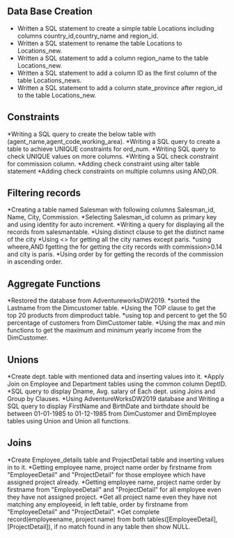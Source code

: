## Data Base Creation ##
* Written a SQL statement to create a simple table Locations including columns country_id,country_name and region_id. 
* Written a SQL statement to rename the table Locations to Locations_new. 
* Written a SQL statement to add a column region_name to the table Locations_new. 
* Written a SQL statement to add a column ID as the first column of the table Locations_news. 
* Written a SQL statement to add a column state_province after region_id to the table Locations_new. 

## Constraints ##
*Writing a SQL query to create the below table with (agent_name,agent_code,working_area).
*Writing a SQL query to create a table to achieve UNIQUE constraints for ord_num.
*Writing SQL query to check UNIQUE values on more columns.
*Writing a SQL check constraint for commission column.
*Adding check constraint using alter table statement
*Adding check constraints on multiple columns using AND,OR.

## Filtering records ## 
*Creating a table named Salesman with following columns Salesman_id, Name, City, Commission.
*Selecting Salesman_id column as primary key and using identity for auto increment.
*Writing a query for displaying all the records from salesmantable.
*Using distinct clause to get the distinct name of the city
*Using <> for getting all the city names except paris.
*using wheere,AND fgetting the for getting the city records with commission>0.14 and city is paris.
*Using order by for getting the records of the commission in ascending order.

## Aggregate Functions ##
*Restored the database from AdventureworksDW2019.
*sorted the Lastname from the Dimcustomer table.
*Using the TOP clause to get the top 20 products from dimproduct table.
*using top and percent to get the 50 percentage of customers from DimCustomer table.
*Using the max and min functions to get the maximum and minimum yearly income from the DimCustomer.

## Unions ## 

*Create dept. table with mentioned data and inserting values into it.
*Apply Join on Employee and Department tables using the common column DeptID.
*SQL query to display Dname, Avg. salary of Each dept. using Joins and Group by Clauses.
*Using AdventureWorksDW2019 database and Writing a SQL query to display FirstName and BirthDate and birthdate should be between 01-01-1985 to 01-12-1985 from DimCustomer and DimEmployee tables using Union and Union all functions.

## Joins ##
*Create Employee_details table and ProjectDetail table and inserting values in to it.
*Getting employee name, project name order by firstname from "EmployeeDetail" and "ProjectDetail" for those employee which have assigned project already.
*Getting employee name, project name order by firstname from "EmployeeDetail" and "ProjectDetail" for all employee even they have not assigned project.
*Get all project name even they have not matching any employeeid, in left table, order by firstname from "EmployeeDetail" and "ProjectDetail".
*Get complete record(employeename, project name) from both tables([EmployeeDetail], [ProjectDetail]), if no match found in any table then show NULL.

